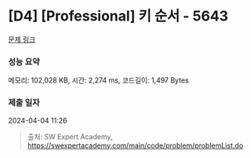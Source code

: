# [D4] [Professional] 키 순서 - 5643 

[문제 링크](https://swexpertacademy.com/main/code/problem/problemDetail.do?contestProbId=AWXQsLWKd5cDFAUo) 

### 성능 요약

메모리: 102,028 KB, 시간: 2,274 ms, 코드길이: 1,497 Bytes

### 제출 일자

2024-04-04 11:26



> 출처: SW Expert Academy, https://swexpertacademy.com/main/code/problem/problemList.do